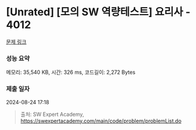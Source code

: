 # [Unrated] [모의 SW 역량테스트] 요리사 - 4012 

[문제 링크](https://swexpertacademy.com/main/code/problem/problemDetail.do?contestProbId=AWIeUtVakTMDFAVH) 

### 성능 요약

메모리: 35,540 KB, 시간: 326 ms, 코드길이: 2,272 Bytes

### 제출 일자

2024-08-24 17:18



> 출처: SW Expert Academy, https://swexpertacademy.com/main/code/problem/problemList.do